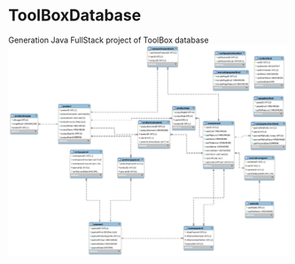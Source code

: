 # ToolBoxDatabase
Generation Java FullStack project of ToolBox database 
![alt text](https://raw.githubusercontent.com/jonas-repo/ToolBoxDatabase/master/toolbox.png)
